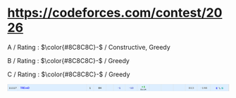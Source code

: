 # https://codeforces.com/contest/2026 

A / Rating : $\color{#8C8C8C}-$ / Constructive, Greedy

B / Rating : $\color{#8C8C8C}-$ / Greedy

C / Rating : $\color{#8C8C8C}-$ / Greedy

![My Image](https://github.com/kss418/Codeforces/blob/main/Images/Edu171.png)
